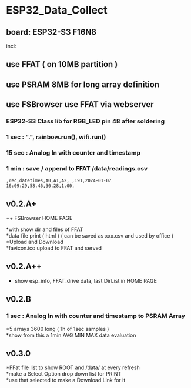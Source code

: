 # ESP32_Data_Collect
## board: ESP32-S3 F16N8
incl:<br/>
## use FFAT ( on 10MB partition )
## use PSRAM 8MB for long array definition
## use FSBrowser use FFAT via webserver 
### ESP32-S3 Class lib for RGB_LED pin 48 after soldering

### 1 sec : ".", rainbow.run(), wifi.run()

### 15 sec : Analog In with counter and timestamp

### 1 min : save / append to FFAT /data/readings.csv

<CODE>,rec,datetimes,A0,A1,A2,
,191,2024-01-07 16:09:29,58.46,30.28,1.00,</CODE>



## v0.2.A+

++ FSBrowser HOME PAGE

*with show dir and files of FFAT<br/>
*data file print ( html ) ( can be saved as xxx.csv and used by office )<br/>
*Upload and Download<br/>
*favicon.ico upload to FFAT and served<br/>

## v0.2.A++
* show esp_info, FFAT_drive data, last DirList in HOME PAGE

## v0.2.B
### 1 sec : Analog In with counter and timestamp to PSRAM Array
*5 arrays 3600 long ( 1h of 1sec samples )<br/>
*show from this a 1min AVG MIN MAX data evaluation<br/>

## v0.3.0
*FFat file list to show ROOT and /data/ at every refresh<br/>
*make a Select Option drop down list for PRINT<br/>
*use that selected to make a Download Link for it<br/>
